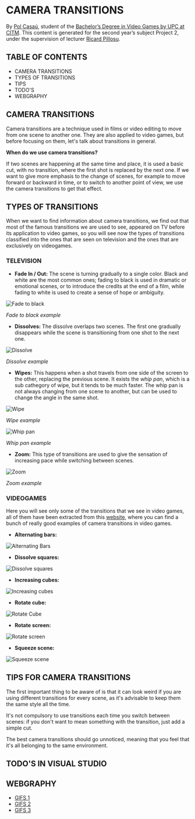 # CAMERA TRANSITIONS

By [Pol Casaú](https://linkedin.com/in/pol-casaú-779045181/), student of the [Bachelor’s Degree in Video Games by UPC at CITM](https://www.citm.upc.edu/ing/estudis/graus-videojocs/). This content is generated for the second year’s subject Project 2, under the supervision of lecturer [Ricard Pillosu](https://www.linkedin.com/in/ricardpillosu/?originalSubdomain=es).

## TABLE OF CONTENTS

- CAMERA TRANSITIONS
- TYPES OF TRANSITIONS
- TIPS
- TODO'S
- WEBGRAPHY

## CAMERA TRANSITIONS
Camera transitions are a technique used in films or video editing to move from one scene to another one. They are also applied to video games, but before focusing on them, let's talk about transitions in general.

__When do we use camera transitions?__

If two scenes are happening at the same time and place, it is used a basic cut, with no transition, where the first shot is replaced by the next one.
If we want to give more emphasis to the change of scenes, for example to move forward or backward in time, or to switch to another point of view, we use the camera transitions to get that effect.

## TYPES OF TRANSITIONS
When we want to find information about camera transitions, we find out that most of the famous transitions we are used to see, appeared on TV before its application to video games, so you will see now the types of transitions classified into the ones that are seen on television and the ones that are exclusively on videogames.

### TELEVISION

- __Fade In / Out:__ The scene is turning gradually to a single color. Black and white are the most common ones; fading to black is used in dramatic or emotional scenes, or to introduce the credits at the end of a film, while fading to white is used to create a sense of hope or ambiguity.

![Fade to black](https://raw.githubusercontent.com/Bullseye14/Camera-Transitions/gh-pages/Images/FadeToBlack.gif)

_Fade to black example_

- __Dissolves:__ The dissolve overlaps two scenes. The first one gradually disappears while the scene is transitioning from one shot to the next one.

![Dissolve](https://raw.githubusercontent.com/Bullseye14/Camera-Transitions/gh-pages/Images/Dissolve.gif)

_Dissolve example_

- __Wipes:__ This happens when a shot travels from one side of the screen to the other, replacing the previous scene. It exists the _whip pan_, which is a sub cathegory of wipe, but it tends to be much faster. The whip pan is not always changing from one scene to another, but can be used to change the angle in the same shot.

![Wipe](https://raw.githubusercontent.com/Bullseye14/Camera-Transitions/gh-pages/Images/Wipe.gif) 

_Wipe example_

![Whip pan](https://raw.githubusercontent.com/Bullseye14/Camera-Transitions/gh-pages/Images/Whip%20pan.gif)

_Whip pan example_

- __Zoom:__ This type of transitions are used to give the sensation of increasing pace while switching between scenes.

![Zoom](https://raw.githubusercontent.com/Bullseye14/Camera-Transitions/gh-pages/Images/Zoom.gif)

_Zoom example_

### VIDEOGAMES

Here you will see only some of the transitions that we see in video games, all of them have been extracted from this [website](http://www.davetech.co.uk/screentransitions), where you can find a bunch of really good examples of camera transitions in video games.

- __Alternating bars:__ 

![Alternating Bars](https://raw.githubusercontent.com/Bullseye14/Camera-Transitions/gh-pages/Images/alternating_bars.gif)

- __Dissolve squares:__ 

![Dissolve squares](https://raw.githubusercontent.com/Bullseye14/Camera-Transitions/gh-pages/Images/dissolve_squares.gif)

- __Increasing cubes:__ 

![Increasing cubes](https://raw.githubusercontent.com/Bullseye14/Camera-Transitions/gh-pages/Images/increasing_cubes.gif)

- __Rotate cube:__ 

![Rotate Cube](https://raw.githubusercontent.com/Bullseye14/Camera-Transitions/gh-pages/Images/rotate_cube.gif)

- __Rotate screen:__ 

![Rotate screen](https://raw.githubusercontent.com/Bullseye14/Camera-Transitions/gh-pages/Images/rotate_screen.gif)

- __Squeeze scene:__ 

![Squeeze scene](https://raw.githubusercontent.com/Bullseye14/Camera-Transitions/gh-pages/Images/squeeze.gif)

## TIPS FOR CAMERA TRANSITIONS
The first important thing to be aware of is that it can look weird if you are using different transitions for every scene, as it's advisable to keep them the same style all the time.

It's not compulsory to use transitions each time you switch between scenes: if you don't want to mean something with the transition, just add a simple cut.

The best camera transitions should go unnoticed, meaning that you feel that it's all belonging to the same environment.

## TODO'S IN VISUAL STUDIO

## WEBGRAPHY

- [GIFS 1](https://www.youtube.com/watch?v=OAH0MoAv2CI)
- [GIFS 2](https://www.youtube.com/watch?v=dJ21oJURdTE)
- [GIFS 3](https://www.youtube.com/watch?v=iWGvt3KkfqU)
